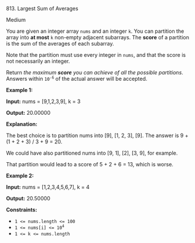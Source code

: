 813\. Largest Sum of Averages

Medium

You are given an integer array `nums` and an integer `k`. You can partition the array into **at most** `k` non-empty adjacent subarrays. The **score** of a partition is the sum of the averages of each subarray.

Note that the partition must use every integer in `nums`, and that the score is not necessarily an integer.

Return _the maximum **score** you can achieve of all the possible partitions_. Answers within <code>10<sup>-6</sup></code> of the actual answer will be accepted.

**Example 1:**

**Input:** nums = [9,1,2,3,9], k = 3

**Output:** 20.00000

**Explanation:**

The best choice is to partition nums into [9], [1, 2, 3], [9]. The answer is 9 + (1 + 2 + 3) / 3 + 9 = 20.

We could have also partitioned nums into [9, 1], [2], [3, 9], for example.

That partition would lead to a score of 5 + 2 + 6 = 13, which is worse.

**Example 2:**

**Input:** nums = [1,2,3,4,5,6,7], k = 4

**Output:** 20.50000

**Constraints:**

*   `1 <= nums.length <= 100`
*   <code>1 <= nums[i] <= 10<sup>4</sup></code>
*   `1 <= k <= nums.length`